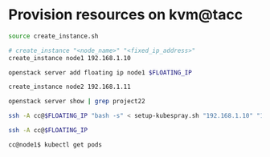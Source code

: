 
# Provision resources on kvm@tacc

```sh
source create_instance.sh
```

```sh
# create_instance "<node_name>" "<fixed_ip_address>"
create_instance node1 192.168.1.10
```

```sh
openstack server add floating ip node1 $FLOATING_IP
```

```sh
create_instance node2 192.168.1.11
```

```sh
openstack server show | grep project22
```

```sh
ssh -A cc@$FLOATING_IP "bash -s" < setup-kubespray.sh "192.168.1.10" "192.168.1.11"
```

```sh
ssh -A cc@$FLOATING_IP
```

```sh
cc@node1$ kubectl get pods
```
